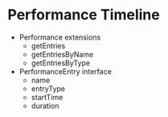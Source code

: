 # Performance Timeline

- Performance extensions
  - getEntries
  - getEntriesByName
  - getEntriesByType
- PerformanceEntry interface
  - name
  - entryType
  - startTime
  - duration
